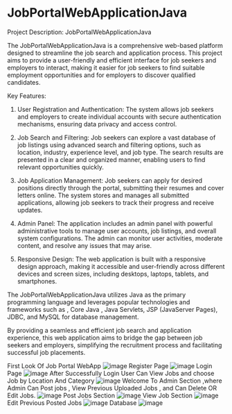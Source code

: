 # JobPortalWebApplicationJava
Project Description: JobPortalWebApplicationJava

The JobPortalWebApplicationJava is a comprehensive web-based platform designed to streamline the job search and application process. This project aims to provide a user-friendly and efficient interface for job seekers and employers to interact, making it easier for job seekers to find suitable employment opportunities and for employers to discover qualified candidates.

Key Features:
1. User Registration and Authentication: The system allows job seekers and employers to create individual accounts with secure authentication mechanisms, ensuring data privacy and access control.

2. Job Search and Filtering: Job seekers can explore a vast database of job listings using advanced search and filtering options, such as location, industry, experience level, and job type. The search results are presented in a clear and organized manner, enabling users to find relevant opportunities quickly.

3. Job Application Management: Job seekers can apply for desired positions directly through the portal, submitting their resumes and cover letters online. The system stores and manages all submitted applications, allowing job seekers to track their progress and receive updates.

4. Admin Panel: The application includes an admin panel with powerful administrative tools to manage user accounts, job listings, and overall system configurations. The admin can monitor user activities, moderate content, and resolve any issues that may arise.

5. Responsive Design: The web application is built with a responsive design approach, making it accessible and user-friendly across different devices and screen sizes, including desktops, laptops, tablets, and smartphones.

The JobPortalWebApplicationJava utilizes Java as the primary programming language and leverages popular technologies and frameworks such as , Core Java , Java Servlets, JSP (JavaServer Pages), JDBC, and MySQL for database management.

By providing a seamless and efficient job search and application experience, this web application aims to bridge the gap between job seekers and employers, simplifying the recruitment process and facilitating successful job placements.

First Look Of Job Portal WebApp
 ![image](https://github.com/SHIVAM-MAHTO-09/JobPortalWebApplicationJava/assets/123778173/b5a37a2a-e708-4876-a16d-8bc4a5a3d74d)
Register Page
![image](https://github.com/SHIVAM-MAHTO-09/JobPortalWebApplicationJava/assets/123778173/41e05741-1088-413b-bedb-9ca79938ec6e)
Login Page
![image](https://github.com/SHIVAM-MAHTO-09/JobPortalWebApplicationJava/assets/123778173/ae39eb78-d377-4a47-8964-53d5eed8c135)
After Successfully Login User Can View Jobs and choose Job by Location And Category
![image](https://github.com/SHIVAM-MAHTO-09/JobPortalWebApplicationJava/assets/123778173/e3896eed-5b32-44a5-a5c7-cedecabf593d)
Welcome To Admin Section ,where Admin Can Post jobs ,  View Previous Uploaded Jobs , and Can Delete OR Edit Jobs.
![image](https://github.com/SHIVAM-MAHTO-09/JobPortalWebApplicationJava/assets/123778173/d9800e88-051d-40a6-8703-c4101a4afca5)
Post Jobs Section 
![image](https://github.com/SHIVAM-MAHTO-09/JobPortalWebApplicationJava/assets/123778173/ddfe7a56-f463-4d36-b927-7dbc583e595c)
View Job Section
![image](https://github.com/SHIVAM-MAHTO-09/JobPortalWebApplicationJava/assets/123778173/2ca43800-c1f3-4b02-9b62-ba1e385ebf13)
Edit Previous Posted Jobs
![image](https://github.com/SHIVAM-MAHTO-09/JobPortalWebApplicationJava/assets/123778173/4106f602-4eb3-43e5-8f5b-4d9457cc680b)
Database
![image](https://github.com/SHIVAM-MAHTO-09/JobPortalWebApplicationJava/assets/123778173/3d71e821-5f48-4460-941f-e523a263e43b)
